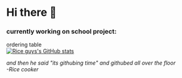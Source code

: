 # Hi there 👋
### currently working on school project:
ordering table\
<a href="https://github.com/cooker-of-rice"><img src="https://github-readme-stats-rouge-xi-22.vercel.app/api?username=cooker-of-rice&show_icons=true&hide=&count_private=true&title_color=10b981&text_color=ffffff&icon_color=10b981&bg_color=1c1917&hide_border=true&show_icons=true" alt="Rice guys's GitHub stats" /></a>






*and then he said "its githubing time" and githubed all over the floor*\
*-Rice cooker*
